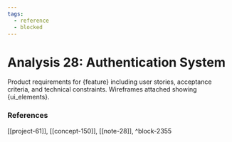 ```yaml
---
tags:
  - reference
  - blocked
---
```


# Analysis 28: Authentication System

Product requirements for {feature} including user stories, acceptance criteria, and technical constraints. Wireframes attached showing {ui_elements}.



### References
[[project-61]], [[concept-150]], [[note-28]], ^block-2355
